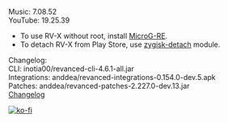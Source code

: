 Music: 7.08.52  
YouTube: 19.25.39  
- To use RV-X without root, install [MicroG-RE](https://github.com/WSTxda/MicroG-RE/releases/latest).  
- To detach RV-X from Play Store, use [zygisk-detach](https://github.com/j-hc/zygisk-detach) module.  

Changelog:  
CLI: inotia00/revanced-cli-4.6.1-all.jar  
Integrations: anddea/revanced-integrations-0.154.0-dev.5.apk  
Patches: anddea/revanced-patches-2.227.0-dev.13.jar  
[Changelog](https://github.com/anddea/revanced-patches/releases/tag/vdev.13)  
  
[![ko-fi](https://ko-fi.com/img/githubbutton_sm.svg)](https://ko-fi.com/W7W8VRK0S)  
